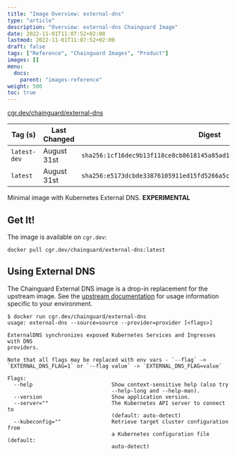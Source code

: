 ```yaml
---
title: "Image Overview: external-dns"
type: "article"
description: "Overview: external-dns Chainguard Image"
date: 2022-11-01T11:07:52+02:00
lastmod: 2022-11-01T11:07:52+02:00
draft: false
tags: ["Reference", "Chainguard Images", "Product"]
images: []
menu:
  docs:
    parent: "images-reference"
weight: 500
toc: true
---
```


[cgr.dev/chainguard/external-dns](https://github.com/chainguard-images/images/tree/main/images/external-dns)

| Tag (s)       | Last Changed | Digest                                                                    |
|---------------|--------------|---------------------------------------------------------------------------|
|  `latest-dev` | August 31st  | `sha256:1cf16dec9b13f118ce8cb8618145a85ad1e30161aff139538b88a19b7adc6626` |
|  `latest`     | August 31st  | `sha256:e5173dcbde33876105911ed15fd5266a5c99bda37c0f207bec1b11468dee1a9d` |



Minimal image with Kubernetes External DNS. **EXPERIMENTAL**

## Get It!

The image is available on `cgr.dev`:

```
docker pull cgr.dev/chainguard/external-dns:latest
```

## Using External DNS

The Chainguard External DNS image is a drop-in replacement for the upstream image.
See the [upstream documentation](https://github.com/kubernetes-sigs/external-dns) for usage information specific to your environment.

```shell
$ docker run cgr.dev/chainguard/external-dns
usage: external-dns --source=source --provider=provider [<flags>]

ExternalDNS synchronizes exposed Kubernetes Services and Ingresses with DNS
providers.

Note that all flags may be replaced with env vars - `--flag` ->
`EXTERNAL_DNS_FLAG=1` or `--flag value` -> `EXTERNAL_DNS_FLAG=value`

Flags:
  --help                         Show context-sensitive help (also try
                                 --help-long and --help-man).
  --version                      Show application version.
  --server=""                    The Kubernetes API server to connect to
                                 (default: auto-detect)
  --kubeconfig=""                Retrieve target cluster configuration from
                                 a Kubernetes configuration file (default:
                                 auto-detect)
```

